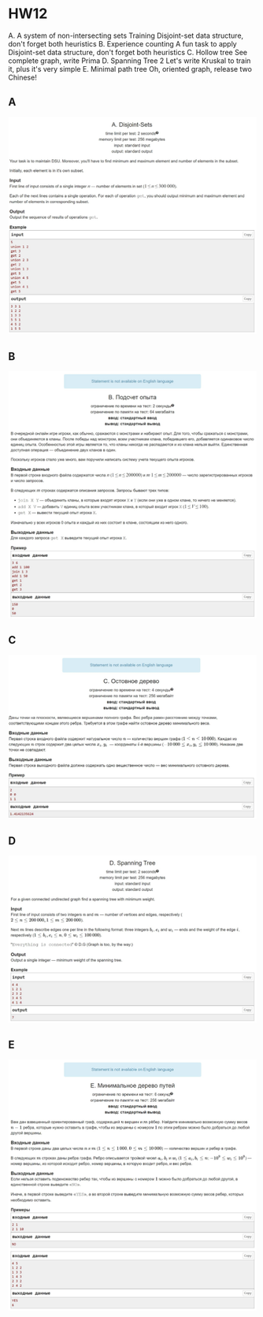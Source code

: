 # HW12

A. A system of non-intersecting sets Training Disjoint-set data structure, don't forget both heuristics
B. Experience counting A fun task to apply Disjoint-set data structure, don't forget both heuristics
C. Hollow tree See complete graph, write Prima
D. Spanning Tree 2 Let's write Kruskal to train it, plus it's very simple
E. Minimal path tree Oh, oriented graph, release two Chinese!

## A

![A](Problems_screenshots/A.jpg)

## B

![B](Problems_screenshots/B.jpg)

## C

![C](Problems_screenshots/C.jpg)

## D

![D](Problems_screenshots/D.jpg)

## E

![E](Problems_screenshots/E.jpg)
